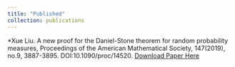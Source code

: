 ```yaml
---
title: "Published"
collection: publications
---
```

*Xue Liu. A new proof for the Daniel-Stone theorem for random probability measures, Proceedings of the American Mathematical Society, 147(2019), no.9, 3887-3895. DOI:10.1090/proc/14520. [Download Paper Here](https://www.ams.org/journals/proc/2019-147-09/S0002-9939-2019-14520-2/)